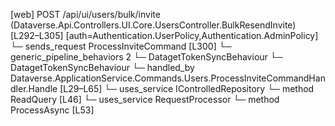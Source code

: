 [web] POST /api/ui/users/bulk/invite  (Dataverse.Api.Controllers.UI.Core.UsersController.BulkResendInvite)  [L292–L305] [auth=Authentication.UserPolicy,Authentication.AdminPolicy]
  └─ sends_request ProcessInviteCommand [L300]
    └─ generic_pipeline_behaviors 2
      └─ DatagetTokenSyncBehaviour
      └─ DatagetTokenSyncBehaviour
    └─ handled_by Dataverse.ApplicationService.Commands.Users.ProcessInviteCommandHandler.Handle [L29–L65]
      └─ uses_service IControlledRepository<User>
        └─ method ReadQuery [L46]
      └─ uses_service RequestProcessor
        └─ method ProcessAsync [L53]

